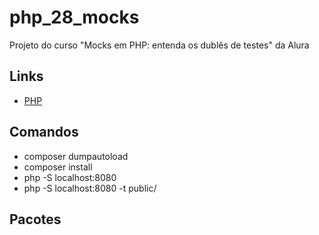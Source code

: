# php_28_mocks

Projeto do curso "Mocks em PHP: entenda os dublês de testes" da Alura

## Links

- [PHP](https://www.php.net/)

## Comandos

- composer dumpautoload
- composer install
- php -S localhost:8080
- php -S localhost:8080 -t public/

## Pacotes
